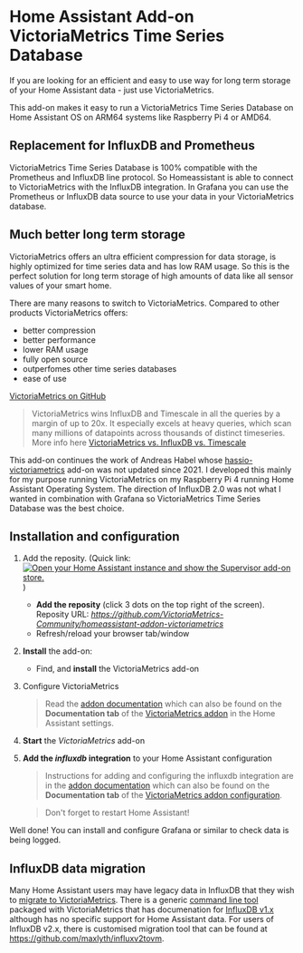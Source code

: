 # Home Assistant Add-on VictoriaMetrics Time Series Database

If you are looking for an efficient and easy to use way for long term storage of your Home Assistant data - just use VictoriaMetrics.

This add-on makes it easy to run a VictoriaMetrics Time Series Database on Home Assistant OS on ARM64 systems like Raspberry Pi 4 or AMD64.

## Replacement for InfluxDB and Prometheus

VictoriaMetrics Time Series Database is 100% compatible with the Prometheus and InfluxDB line protocol. So Homeassistant is able to connect to VictoriaMetrics with the InfluxDB integration. In Grafana you can use the Prometheus or InfluxDB data source to use your data in your VictoriaMetrics database.

## Much better long term storage

VictoriaMetrics offers an ultra efficient compression for data storage, is highly optimized for time series data and has low RAM usage. So this is the perfect solution for long term storage of high amounts of data like all sensor values of your smart home.

There are many reasons to switch to VictoriaMetrics. Compared to other products VictoriaMetrics offers:

* better compression
* better performance
* lower RAM usage
* fully open source
* outperfomes other time series databases
* ease of use

[VictoriaMetrics on GitHub](https://github.com/VictoriaMetrics/VictoriaMetrics)


> VictoriaMetrics wins InfluxDB and Timescale in all the queries by a margin of up to 20x. It especially excels at heavy queries, which scan many millions of datapoints across thousands of distinct timeseries. More info here
[VictoriaMetrics vs. InfluxDB vs. Timescale](https://valyala.medium.com/when-size-matters-benchmarking-victoriametrics-vs-timescale-and-influxdb-6035811952d4)


This add-on continues the work of Andreas Habel whose [hassio-victoriametrics](https://github.com/Exceptionfault/hassio-victoriametrics) add-on was not updated since 2021.
I developed this mainly for my purpose running VictoriaMetrics on my Raspberry Pi 4 running Home Assistant Operating System.
The direction of InfluxDB 2.0 was not what I wanted in combination with Grafana so VictoriaMetrics Time Series Database was the best choice.

## Installation and configuration

1. Add the reposity. (Quick link: [![Open your Home Assistant instance and show the Supervisor add-on store.](https://my.home-assistant.io/badges/supervisor_store.svg)](https://my.home-assistant.io/redirect/supervisor_store/) )
    * **Add the reposity** (click 3 dots on the top right of the screen). Reposity URL: *https://github.com/VictoriaMetrics-Community/homeassistant-addon-victoriametrics*
    * Refresh/reload your browser tab/window

2. **Install** the add-on:
    * Find, and **install** the VictoriaMetrics add-on

3. Configure VictoriaMetrics
   > Read the [addon documentation](victoria-metrics/DOCS.md) which can also be found on the **Documentation tab** of the [VictoriaMetrics addon](https://my.home-assistant.io/redirect/supervisor_store/) in the Home Assistant settings.

4. **Start** the *VictoriaMetrics* add-on

5. **Add the *influxdb* integration** to your Home Assistant configuration
   > Instructions for adding and configuring the influxdb integration are in the [addon documentation](DOCS.md) which can also be found on the **Documentation tab** of the [VictoriaMetrics addon configuration](https://my.home-assistant.io/redirect/supervisor_store/).

    > Don't forget to restart Home Assistant!


Well done! You can install and configure Grafana or similar to check data is being logged.

## InfluxDB data migration
Many Home Assistant users may have legacy data in InfluxDB that they wish to [migrate to VictoriaMetrics](https://docs.victoriametrics.com/guides/migrate-from-influx/index.html). There is a generic [command line tool](https://docs.victoriametrics.com/vmctl/) packaged with VictoriaMetrics that has documenation for [InfluxDB v1.x](https://docs.victoriametrics.com/vmctl/#migrating-data-from-influxdb-1x) although has no specific support for Home Assistant data. For users of InfluxDB v2.x, there is customised migration tool that can be found at https://github.com/maxlyth/influxv2tovm.